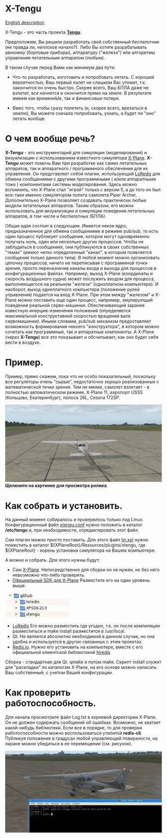 # X-Tengu

[English description](README.md)

X-Tengu - это часть проекта [**Tengu**](https://github.com/unclesal/tengu/blob/master/README.ru.md).

Предположим, Вы решили разработать свой собственный беспилотник (не правда ли, неплохое начало?).
Либо Вы хотите разрабатывать авионику (бортовые приборы), аппаратуру ("железо") или алгоритмы 
управления летательным аппаратом (любым).

В таком случае перед Вами как минимум два пути:

- Что-то разработать, изготовить и попробовать летать. С хорошей вероятностью, Ваш
первый полет не слишком Вас утомит, т.к. закончится он очень быстро. Скорее всего,
Ваш БПЛА даже не взлетит, все начнется и окончится прямо на земле. В результате имеем 
как временнЫе, так и финансовые потери. 

- Вмес того, чтобы сразу полететь (и, скорее всего, врезаться в землю), Вы можете сначала 
попробовать, узнать, а будет ли "оно" летать вообще.

# О чем вообще речь?

**X-Tengu** - это инструментарий для симуляции (моделирования) и визуализации с использованием известного
симулятора [X-Plane](http://www.x-plane.com/). **X-Tengu** может помочь Вам при разработке как самих летательных аппаратов, 
так и аппаратного / программного обеспечения для их управления. Он представляет собой плагин, использующий [LoRedis](http://github.com/unclesal/loredis) 
для обмена сообщениями с другими программными ( и/или аппаратными тоже ) компонентами системы моделирования. Здесь можно вспомнить, 
что X-Plane стал "игрой" только с версии 5, а до того он был все-таки именно симулятором полета самолета Piper Archer. Дополнительно X-Plane 
позволяет создавать практически любые модели летательных аппаратов. Таким образом, его можно использовать для визуализации и симуляции поведения
летательных аппаратов, в том числе и беспилотных (БПЛА). 

Общая идея состоит в следующем. Имеется некое ядро, предназначенное для обмена сообщениями в режиме pub/sub, то есть один
процесс публикует сообщение, которое могут одновременно получать ноль, один или несколько других процессов. Чтобы не заблудиться
в сообщениях, они публикуются в своих собственных "темах" (имеют четко определенный "канал", в котором появляется сообщения 
только данного типа). В любой момент можно организовать цепочку процессов, ничего не переписывая с программной точки зрения, 
просто переназначив каналы входа и выхода для процессов в конфигурационных файлах. Например, выход X-Plane (координаты и скорость 
воздушного судна) может послужить входом для процесса, выполняющегося на реальном "железе" (одноплатном компьютере). И наоборот, 
выход одноплатного компьютера (положение рулей управления) подается на вход X-Plane. При этом между "железом" и X-Plane можно 
поставить еще один процесс, например, эмулирующий поведение реальной серво-машинки. Обеспечивающий заранее известную 
инерцию изменения положений (определяется максимальной конструктивной скоростью вращения вала сервомашинки). Иными словами, 
pub/sub механизм предоставляет возможность формирования некоего "конструктора", в котором можно сочетать как программные, так 
и аппаратные компоненты. А X-Plane (через **X-Tengu**) все это показывает и обсчитывает, как оно будет себя вести в воздухе.

# Пример.

Пример, прямо скажем, пока что не особо показательный, поскольку все регуляторы очень "сырые", недостаточно хорошо реализованные с 
математической точки зрения. Тем не менее, самолет взлетает - в полностью автоматическом режиме. X-Plane 11, аэропорт USSS 
(Кольцово, Екатеринбург), полоса 26L, Cessna 172SP. 

[![Автоматический взлет](images/TO26L.png)](https://youtu.be/yMfmJwLy19o)
**Щелкните на картинке для просмотра ролика**.

# Как собрать и установить.

На данный момент собиралось и проверялось только под Linux. Конфигурационный файл [xtengu.conf](xtengu.conf) нужно положить в каталог 
**/etc/tengu** и, при необходимости, отредактировать этот файл.

Сам плагин можно просто поставить. Для этого файл [lin.xpl](binary/lin.xpl) нужно поместить в каталог ${XPlaneRoot}/Resources/plugins/xtengu,
где ${XPlaneRoot} - корень установки симулятора на Вашем компьютере. 

А можно и собрать. Для этого нужны будут:

- Сам [X-Plane](http://www.x-plane.com/). Непосредственно для сборки он не нужен, но без него невозможно что-либо
проверить.
- [Официальный SDK для X-Plane](http://www.xsquawkbox.net/xpsdk/mediawiki/Main_Page) Разместите его на один
уровень выше:

![Каталоги для сборки](images/folders.png)

- [LoRedis](http://github.com/unclesal/loredis) Его можно разместить где угодно, т.к. он после компиляции 
разместиться и make install разместится в /usr/local.
- Qt. Не является абсолютно необходимой в данном случае, но она удобна и используется в других связанных с этим 
проектах.
- [Redis.io](https://redis.io/). Нужно его установить на компьютере, вместе с его официальной клиентской
библиотекой [hiredis](https://github.com/redis/hiredis)

Сборка - стандартная для Qt. qmake и потом make. Скрипт install служит для "раскладки" по каталогам
X-Plane, на его основе можно написать Ваш собственный, с учетом Вашей конфигурации. 

# Как проверить работоспособность.

Для начала просмотрите файл Log.txt в корневой директории X-Plane. Он не должен содержать сообщений об ошибках.
Возможно, не хватает какой-нибудь библиотеки. Если все в порядке, то для проверки работоспособности можно 
воспользоваться утилитой **redis-cli**. Публикуя положение в градусах любой управляющей поверхности, на экране
можно убедиться в ее перемещении (см. рисунок). 

![Пример проверки](images/left_aileron.png)
